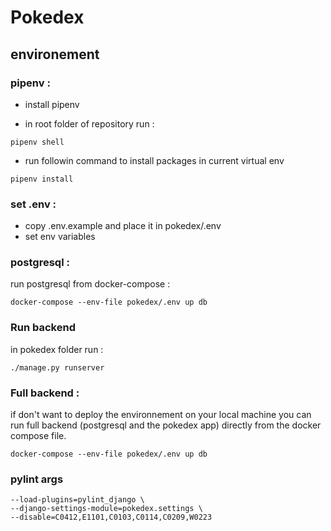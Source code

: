 # Pokedex




## environement


### pipenv : 

- install pipenv

- in root folder of repository run : 


```shell
pipenv shell
```

- run followin command to install packages in current virtual env


```shell
pipenv install
```

### set .env :

- copy .env.example and place it in pokedex/.env 
- set env variables

### postgresql :

run postgresql from docker-compose :


```shell
docker-compose --env-file pokedex/.env up db 
```

### Run backend
in pokedex folder run :

```shell
./manage.py runserver
```
### Full backend :
if don't want to deploy the environnement on your local machine you can run full backend (postgresql and the pokedex app) directly from the docker compose file.


```shell
docker-compose --env-file pokedex/.env up db 
```

### pylint args

 
```shell
--load-plugins=pylint_django \
--django-settings-module=pokedex.settings \
--disable=C0412,E1101,C0103,C0114,C0209,W0223
```